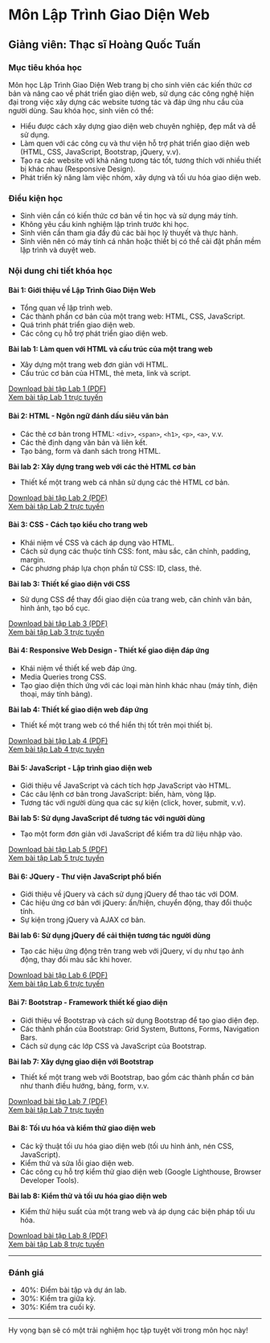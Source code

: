 # Môn Lập Trình Giao Diện Web

## Giảng viên: Thạc sĩ Hoàng Quốc Tuấn

### Mục tiêu khóa học
Môn học Lập Trình Giao Diện Web trang bị cho sinh viên các kiến thức cơ bản và nâng cao về phát triển giao diện web, sử dụng các công nghệ hiện đại trong việc xây dựng các website tương tác và đáp ứng nhu cầu của người dùng. Sau khóa học, sinh viên có thể:

- Hiểu được cách xây dựng giao diện web chuyên nghiệp, đẹp mắt và dễ sử dụng.
- Làm quen với các công cụ và thư viện hỗ trợ phát triển giao diện web (HTML, CSS, JavaScript, Bootstrap, jQuery, v.v).
- Tạo ra các website với khả năng tương tác tốt, tương thích với nhiều thiết bị khác nhau (Responsive Design).
- Phát triển kỹ năng làm việc nhóm, xây dựng và tối ưu hóa giao diện web.

### Điều kiện học
- Sinh viên cần có kiến thức cơ bản về tin học và sử dụng máy tính.
- Không yêu cầu kinh nghiệm lập trình trước khi học.
- Sinh viên cần tham gia đầy đủ các bài học lý thuyết và thực hành.
- Sinh viên nên có máy tính cá nhân hoặc thiết bị có thể cài đặt phần mềm lập trình và duyệt web.

### Nội dung chi tiết khóa học

#### **Bài 1: Giới thiệu về Lập Trình Giao Diện Web**
- Tổng quan về lập trình web.
- Các thành phần cơ bản của một trang web: HTML, CSS, JavaScript.
- Quá trình phát triển giao diện web.
- Các công cụ hỗ trợ phát triển giao diện web.

**Bài lab 1: Làm quen với HTML và cấu trúc của một trang web**
- Xây dựng một trang web đơn giản với HTML.
- Cấu trúc cơ bản của HTML, thẻ meta, link và script.

[Download bài tập Lab 1 (PDF)](link-tai-file-pdf-bai-lab1)  
[Xem bài tập Lab 1 trực tuyến](link-xem-bai-tap)

#### **Bài 2: HTML - Ngôn ngữ đánh dấu siêu văn bản**
- Các thẻ cơ bản trong HTML: `<div>`, `<span>`, `<h1>`, `<p>`, `<a>`, v.v.
- Các thẻ định dạng văn bản và liên kết.
- Tạo bảng, form và danh sách trong HTML.

**Bài lab 2: Xây dựng trang web với các thẻ HTML cơ bản**
- Thiết kế một trang web cá nhân sử dụng các thẻ HTML cơ bản.

[Download bài tập Lab 2 (PDF)](link-tai-file-pdf-bai-lab2)  
[Xem bài tập Lab 2 trực tuyến](link-xem-bai-tap)

#### **Bài 3: CSS - Cách tạo kiểu cho trang web**
- Khái niệm về CSS và cách áp dụng vào HTML.
- Cách sử dụng các thuộc tính CSS: font, màu sắc, căn chỉnh, padding, margin.
- Các phương pháp lựa chọn phần tử CSS: ID, class, thẻ.

**Bài lab 3: Thiết kế giao diện với CSS**
- Sử dụng CSS để thay đổi giao diện của trang web, căn chỉnh văn bản, hình ảnh, tạo bố cục.

[Download bài tập Lab 3 (PDF)](link-tai-file-pdf-bai-lab3)  
[Xem bài tập Lab 3 trực tuyến](link-xem-bai-tap)

#### **Bài 4: Responsive Web Design - Thiết kế giao diện đáp ứng**
- Khái niệm về thiết kế web đáp ứng.
- Media Queries trong CSS.
- Tạo giao diện thích ứng với các loại màn hình khác nhau (máy tính, điện thoại, máy tính bảng).

**Bài lab 4: Thiết kế giao diện web đáp ứng**
- Thiết kế một trang web có thể hiển thị tốt trên mọi thiết bị.

[Download bài tập Lab 4 (PDF)](link-tai-file-pdf-bai-lab4)  
[Xem bài tập Lab 4 trực tuyến](link-xem-bai-tap)

#### **Bài 5: JavaScript - Lập trình giao diện web**
- Giới thiệu về JavaScript và cách tích hợp JavaScript vào HTML.
- Các câu lệnh cơ bản trong JavaScript: biến, hàm, vòng lặp.
- Tương tác với người dùng qua các sự kiện (click, hover, submit, v.v).

**Bài lab 5: Sử dụng JavaScript để tương tác với người dùng**
- Tạo một form đơn giản với JavaScript để kiểm tra dữ liệu nhập vào.

[Download bài tập Lab 5 (PDF)](link-tai-file-pdf-bai-lab5)  
[Xem bài tập Lab 5 trực tuyến](link-xem-bai-tap)

#### **Bài 6: JQuery - Thư viện JavaScript phổ biến**
- Giới thiệu về jQuery và cách sử dụng jQuery để thao tác với DOM.
- Các hiệu ứng cơ bản với jQuery: ẩn/hiện, chuyển động, thay đổi thuộc tính.
- Sự kiện trong jQuery và AJAX cơ bản.

**Bài lab 6: Sử dụng jQuery để cải thiện tương tác người dùng**
- Tạo các hiệu ứng động trên trang web với jQuery, ví dụ như tạo ảnh động, thay đổi màu sắc khi hover.

[Download bài tập Lab 6 (PDF)](link-tai-file-pdf-bai-lab6)  
[Xem bài tập Lab 6 trực tuyến](link-xem-bai-tap)

#### **Bài 7: Bootstrap - Framework thiết kế giao diện**
- Giới thiệu về Bootstrap và cách sử dụng Bootstrap để tạo giao diện đẹp.
- Các thành phần của Bootstrap: Grid System, Buttons, Forms, Navigation Bars.
- Cách sử dụng các lớp CSS và JavaScript của Bootstrap.

**Bài lab 7: Xây dựng giao diện với Bootstrap**
- Thiết kế một trang web với Bootstrap, bao gồm các thành phần cơ bản như thanh điều hướng, bảng, form, v.v.

[Download bài tập Lab 7 (PDF)](link-tai-file-pdf-bai-lab7)  
[Xem bài tập Lab 7 trực tuyến](link-xem-bai-tap)

#### **Bài 8: Tối ưu hóa và kiểm thử giao diện web**
- Các kỹ thuật tối ưu hóa giao diện web (tối ưu hình ảnh, nén CSS, JavaScript).
- Kiểm thử và sửa lỗi giao diện web.
- Các công cụ hỗ trợ kiểm thử giao diện web (Google Lighthouse, Browser Developer Tools).

**Bài lab 8: Kiểm thử và tối ưu hóa giao diện web**
- Kiểm thử hiệu suất của một trang web và áp dụng các biện pháp tối ưu hóa.

[Download bài tập Lab 8 (PDF)](link-tai-file-pdf-bai-lab8)  
[Xem bài tập Lab 8 trực tuyến](link-xem-bai-tap)

---

### Đánh giá
- 40%: Điểm bài tập và dự án lab.
- 30%: Kiểm tra giữa kỳ.
- 30%: Kiểm tra cuối kỳ.

---

Hy vọng bạn sẽ có một trải nghiệm học tập tuyệt vời trong môn học này!
